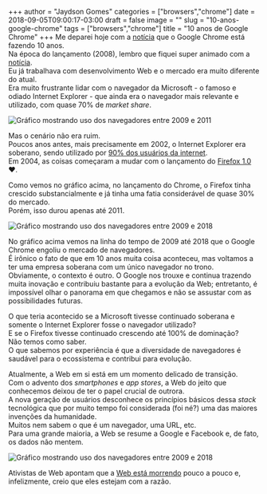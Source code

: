 +++
author = "Jaydson Gomes"
categories = ["browsers","chrome"]
date = 2018-09-05T09:00:17-03:00
draft = false
image = ""
slug = "10-anos-google-chrome"
tags = ["browsers","chrome"]
title = "10 anos de Google Chrome"
+++
Me deparei hoje com a [notícia](https://www.theverge.com/2018/9/2/17811844/google-chrome-browser-10-years-history) que o Google Chrome está fazendo 10 anos.  
Na época do lançamento (2008), lembro que fiquei super animado com a [notícia](https://googleblog.blogspot.com/2008/09/fresh-take-on-browser.html).  
Eu já trabalhava com desenvolvimento Web e o mercado era muito diferente do atual.  
Era muito frustrante lidar com o navegador da Microsoft - o famoso e odiado Internet Explorer - que ainda era o navegador mais relevante e utilizado, com quase 70% de *market share*.  

![Gráfico mostrando uso dos navegadores entre 2009 e 2011](/images/2018/09/2009-2011.jpg)  

Mas o cenário não era ruim.  
Poucos anos antes, mais precisamente em 2002, o Internet Explorer era soberano, sendo utilizado por [90% dos usuários da internet](http://www.onestat.com/html/aboutus_pressbox4.html).  
Em 2004, as coisas começaram a mudar com o lançamento do [Firefox 1.0](https://blog.mozilla.org/press/2004/11/mozilla-foundation-releases-the-highly-anticipated-mozilla-firefox-1-0-web-browser/) ❤️.  

Como vemos no gráfico acima, no lançamento do Chrome, o Firefox tinha crescido substancialmente e já tinha uma fatia considerável de quase 30% do mercado.  
Porém, isso durou apenas até 2011.  


![Gráfico mostrando uso dos navegadores entre 2009 e 2018](/images/2018/09/2009-2018.jpg)  

No gráfico acima vemos na linha do tempo de 2009 até 2018 que o Google Chrome engoliu o mercado de navegadores.  
É irônico o fato de que em 10 anos muita coisa aconteceu, mas voltamos a ter uma empresa soberana com um único navegador no trono.  
Obviamente, o contexto é outro. O Google nos trouxe e continua trazendo muita inovação e contribuiu bastante para a evolução da Web; entretanto, é impossível olhar o panorama em que chegamos e não se assustar com as possibilidades futuras.  

O que teria acontecido se a Microsoft tivesse continuado soberana e somente o Internet Explorer fosse o navegador utilizado?  
E se o Firefox tivesse continuado crescendo até 100% de dominação?  
Não temos como saber.  
O que sabemos por experiência é que a diversidade de navegadores é saudável para o ecossistema e contribui para evolução.  

Atualmente, a Web em si está em um momento delicado de transição.  
Com o advento dos *smartphones* e *app stores*, a Web do jeito que conhecemos deixou de ter o papel crucial de outrora.  
A nova geração de usuários desconhece os princípios básicos dessa *stack* tecnológica que por muito tempo foi considerada (foi né?) uma das maiores invenções da humanidade.  
Muitos nem sabem o que é um navegador, uma URL, etc.  
Para uma grande maioria, a Web se resume a Google e Facebook e, de fato, os dados não mentem.  

![Gráfico mostrando uso dos navegadores entre 2009 e 2018](/images/2018/09/referral-to-top-publishers.png)  

Ativistas de Web apontam que a [Web está morrendo](https://staltz.com/the-web-began-dying-in-2014-heres-how.html) pouco a pouco e, infelizmente, creio que eles estejam com a razão.  

